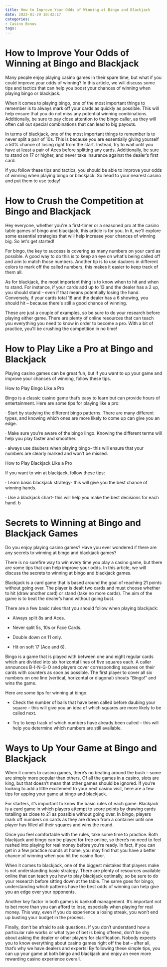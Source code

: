 ```yaml
---
title: How to Improve Your Odds of Winning at Bingo and Blackjack
date: 2023-01-29 10:42:17
categories:
- Casino Bonus
tags:
---
```



#  How to Improve Your Odds of Winning at Bingo and Blackjack

Many people enjoy playing casino games in their spare time, but what if you could improve your odds of winning? In this article, we will discuss some tips and tactics that can help you boost your chances of winning when playing bingo or blackjack.

When it comes to playing bingo, one of the most important things to remember is to always mark off your cards as quickly as possible. This will help ensure that you do not miss any potential winning combinations. Additionally, be sure to pay close attention to the bingo caller, as they will often call out special combinations that can lead to big payouts.

In terms of blackjack, one of the most important things to remember is to never split a pair of 10s. This is because you are essentially giving yourself a 50% chance of losing right from the start. Instead, try to wait until you have at least a pair of Aces before splitting any cards. Additionally, be sure to stand on 17 or higher, and never take insurance against the dealer’s first card.

If you follow these tips and tactics, you should be able to improve your odds of winning when playing bingo or blackjack. So head to your nearest casino and put them to use today!

#  How to Crush the Competition at Bingo and Blackjack

Hey everyone, whether you're a first-timer or a seasoned pro at the casino table games of bingo and blackjack, this article is for you. In it, we'll explore some essential strategies that will help increase your chances of winning big. So let's get started!

For bingo, the key to success is covering as many numbers on your card as possible. A good way to do this is to keep an eye on what's being called off and aim to match those numbers. Another tip is to use daubers in different colors to mark off the called numbers; this makes it easier to keep track of them all.

As for blackjack, the most important thing is to know when to hit and when to stand. For instance, if your cards add up to 13 and the dealer has a 2 up, you should stand – even if that means potentially losing the hand. Conversely, if your cards total 18 and the dealer has a 6 showing, you should hit – because there's still a good chance of winning.

These are just a couple of examples, so be sure to do your research before playing either game. There are plenty of online resources that can teach you everything you need to know in order to become a pro. With a bit of practice, you'll be crushing the competition in no time!

#  How to Play Like a Pro at Bingo and Blackjack

Playing casino games can be great fun, but if you want to up your game and improve your chances of winning, follow these tips.

How to Play Bingo Like a Pro

Bingo is a classic casino game that’s easy to learn but can provide hours of entertainment. Here are some tips for playing like a pro:

· Start by studying the different bingo patterns. There are many different types, and knowing which ones are more likely to come up can give you an edge.

· Make sure you’re aware of the bingo lingo. Knowing the different terms will help you play faster and smoother.

· always use daubers when playing bingo- this will ensure that your numbers are clearly marked and won’t be missed.

How to Play Blackjack Like a Pro

If you want to win at blackjack, follow these tips:

· Learn basic blackjack strategy- this will give you the best chance of winning hands.

· Use a blackjack chart- this will help you make the best decisions for each hand.
b

 

 

 

 



#  Secrets to Winning at Bingo and Blackjack Games

Do you enjoy playing casino games? Have you ever wondered if there are any secrets to winning at bingo and blackjack games?

There is no surefire way to win every time you play a casino game, but there are some tips that can help improve your odds. In this article, we will discuss the secrets to winning at bingo and blackjack games.

Blackjack is a card game that is based around the goal of reaching 21 points without going over. The player is dealt two cards and must choose whether to hit (draw another card) or stand (take no more cards). The aim of the game is to beat the dealer’s hand without going bust.

There are a few basic rules that you should follow when playing blackjack:

- Always split 8s and Aces.

- Never split 5s, 10s or Face Cards.

- Double down on 11 only.

- Hit on soft 17 (Ace and 6).

Bingo is a game that is played with between one and eight regular cards which are divided into six horizontal lines of five squares each. A caller announces B-I-N-G-O and players cover corresponding squares on their cards with counters as soon as possible. The first player to cover all six numbers on one line (vertical, horizontal or diagonal) shouts “Bingo!” and wins the game.

Here are some tips for winning at bingo:

- Check the number of balls that have been called before daubing your square – this will give you an idea of which squares are more likely to be called next.

- Try to keep track of which numbers have already been called – this will help you determine which numbers are still available.

#  Ways to Up Your Game at Bingo and Blackjack

When it comes to casino games, there’s no beating around the bush – some are simply more popular than others. Of all the games in a casino, slots are king, but that doesn’t mean that other games should be ignored. If you’re looking to add a little excitement to your next casino visit, here are a few tips for upping your game at bingo and blackjack.

For starters, it’s important to know the basic rules of each game. Blackjack is a card game in which players attempt to score points by drawing cards totalling as close to 21 as possible without going over. In bingo, players mark off numbers on cards as they are drawn from a container until one player has filled all their squares and wins the round.

Once you feel comfortable with the rules, take some time to practice. Both blackjack and bingo can be played for free online, so there’s no need to feel rushed into playing for real money before you’re ready. In fact, if you can get in a few practice rounds at home, you may find that you have a better chance of winning when you hit the casino floor.

When it comes to blackjack, one of the biggest mistakes that players make is not understanding basic strategy. There are plenty of resources available online that can teach you how to play blackjack optimally, so be sure to do your research before sitting down at the table. The same goes for bingo; understanding which patterns have the best odds of winning can help give you an edge over your opponents.

Another key factor in both games is bankroll management. It’s important not to bet more than you can afford to lose, especially when playing for real money. This way, even if you do experience a losing streak, you won’t end up busting your budget in the process.

Finally, don’t be afraid to ask questions. If you don’t understand how a particular rule works or what type of bet is being offered, don’t be shy about asking the dealer or other players for clarification. Nobody expects you to know everything about casino games right off the bat – after all, that’s why we have dealers and experts! By following these simple tips, you can up your game at both bingo and blackjack and enjoy an even more rewarding casino experience overall.
